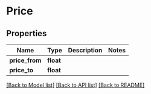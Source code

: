 # Price

## Properties
Name | Type | Description | Notes
------------ | ------------- | ------------- | -------------
**price_from** | **float** |  | 
**price_to** | **float** |  | 

[[Back to Model list]](../../README.md#documentation-for-models) [[Back to API list]](../../README.md#documentation-for-api-endpoints) [[Back to README]](../../README.md)

